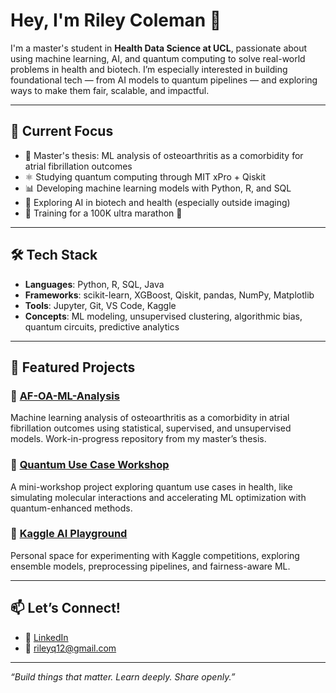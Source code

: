 

# Hey, I'm Riley Coleman 👋

I'm a master's student in **Health Data Science at UCL**, passionate about using machine learning, AI, and quantum computing to solve real-world problems in health and biotech. I’m especially interested in building foundational tech — from AI models to quantum pipelines — and exploring ways to make them fair, scalable, and impactful.

---

## 🔬 Current Focus
- 🧠 Master's thesis: ML analysis of osteoarthritis as a comorbidity for atrial fibrillation outcomes
- ⚛️ Studying quantum computing through MIT xPro + Qiskit
- 📊 Developing machine learning models with Python, R, and SQL
- 🧪 Exploring AI in biotech and health (especially outside imaging)
- 🏃 Training for a 100K ultra marathon 🥵

---

## 🛠️ Tech Stack
- **Languages**: Python, R, SQL, Java  
- **Frameworks**: scikit-learn, XGBoost, Qiskit, pandas, NumPy, Matplotlib  
- **Tools**: Jupyter, Git, VS Code, Kaggle  
- **Concepts**: ML modeling, unsupervised clustering, algorithmic bias, quantum circuits, predictive analytics

---

## 🌟 Featured Projects

### 🔹 [AF-OA-ML-Analysis](https://github.com/rileyq7/AF-OA-ML-Analysis)
Machine learning analysis of osteoarthritis as a comorbidity in atrial fibrillation outcomes using statistical, supervised, and unsupervised models. Work-in-progress repository from my master’s thesis.

### 🔹 [Quantum Use Case Workshop](https://github.com/rileyq7/quantum-health-demo)
A mini-workshop project exploring quantum use cases in health, like simulating molecular interactions and accelerating ML optimization with quantum-enhanced methods.

### 🔹 [Kaggle AI Playground](https://github.com/rileyq7/kaggle-ai-playground)
Personal space for experimenting with Kaggle competitions, exploring ensemble models, preprocessing pipelines, and fairness-aware ML.

---

## 📫 Let’s Connect!

- 💼 [LinkedIn](https://www.linkedin.com/in/riley-coleman-4614061b3/)
- 📧 [rileyq12@gmail.com](mailto:rileyq12@gmail.com)

---

_“Build things that matter. Learn deeply. Share openly.”_
